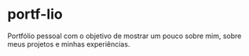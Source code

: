 # portf-lio
Portfólio pessoal com o objetivo de mostrar um pouco sobre mim, sobre meus projetos e minhas experiências.
